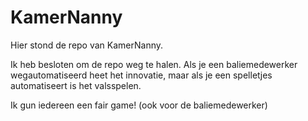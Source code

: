 # KamerNanny
Hier stond de repo van KamerNanny.

Ik heb besloten om de repo weg te halen. 
Als je een baliemedewerker wegautomatiseerd heet het innovatie, maar als je een spelletjes automatiseert is het valsspelen.

Ik gun iedereen een fair game! (ook voor de baliemedewerker)
